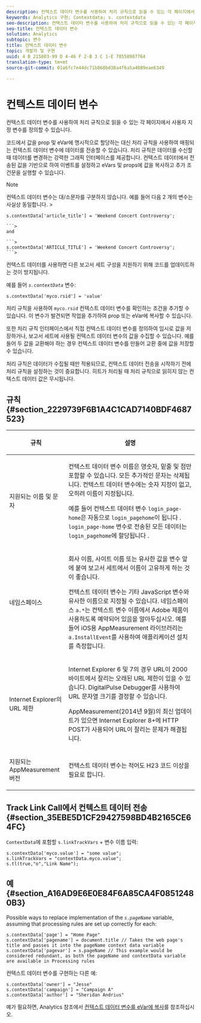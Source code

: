 ```yaml
---
description: 컨텍스트 데이터 변수를 사용하여 처리 규칙으로 읽을 수 있는 각 페이지에서 사용자 지정 변수를 정의할 수 있습니다.
keywords: Analytics 구현; Contextdata; s. contextdata
seo-description: 컨텍스트 데이터 변수를 사용하여 처리 규칙으로 읽을 수 있는 각 페이지에서 사용자 지정 변수를 정의할 수 있습니다.
seo-title: 컨텍스트 데이터 변수
solution: Analytics
subtopic: 변수
title: 컨텍스트 데이터 변수
topic: 개발자 및 구현
uuid: 4 B 215803-99 D 4-46 F 2-B 3 C 1-E 78558987764
translation-type: tm+mt
source-git-commit: 01a6fc7e44dc71b868bd38a4f6a5a4089eae6349

---
```



# 컨텍스트 데이터 변수

컨텍스트 데이터 변수를 사용하여 처리 규칙으로 읽을 수 있는 각 페이지에서 사용자 지정 변수를 정의할 수 있습니다.

코드에서 값을 prop 및 eVar에 명시적으로 할당하는 대신 처리 규칙을 사용하여 매핑되는 컨텍스트 데이터 변수에 데이터를 전송할 수 있습니다. 처리 규칙은 데이터를 수신할 때 데이터를 변경하는 강력한 그래픽 인터페이스를 제공합니다. 컨텍스트 데이터에서 전송된 값을 기반으로 하여 이벤트를 설정하고 eVars 및 props에 값을 복사하고 추가 조건문을 실행할 수 있습니다.

>[!NOTE]
>
>컨텍스트 데이터 변수는 대/소문자를 구분하지 않습니다. 예를 들어 다음 2 개의 변수는 사실상 동일합니다. &gt;
>```>
>s.contextData['article_title'] = 'Weekend Concert Controversy'; 
>
>```>
>and 
>
>```>
>s.contextData['ARTICLE_TITLE'] = 'Weekend Concert Controversy';
>```>



컨텍스트 데이터를 사용하면 다른 보고서 세트 구성을 지원하기 위해 코드를 업데이트하는 것이 방지됩니다.

예를 들어 *`s.contextData`* 변수:

```
s.contextData['myco.rsid'] = 'value'
```

처리 규칙을 사용하여 `myco.rsid` 컨텍스트 데이터 변수를 확인하는 조건을 추가할 수 있습니다. 이 변수가 발견되면 작업을 추가하여 prop 또는 eVar에 복사할 수 있습니다.

또한 처리 규칙 인터페이스에서 직접 컨텍스트 데이터 변수를 정의하여 임시로 값을 저장하거나, 보고서 세트에 사용될 컨텍스트 데이터 변수의 값을 수집할 수 있습니다. 예를 들어 두 값을 교환해야 하는 경우 컨텍스트 데이터 변수를 만들어 교환 중에 값을 저장할 수 있습니다.

처리 규칙은 데이터가 수집될 때만 적용되므로, 컨텍스트 데이터 전송을 시작하기 전에 처리 규칙을 설정하는 것이 중요합니다. 히트가 처리될 때 처리 규칙으로 읽히지 않는 컨텍스트 데이터 값은 무시됩니다.

## 규칙 {#section_2229739F6B1A4C1CAD7140BDF4687523}

<table id="table_4433A32A952340699B189CAEAF158B06"> 
 <thead> 
  <tr> 
   <th colname="col1" class="entry"> <p>규칙 </p> </th> 
   <th colname="col2" class="entry"> <p>설명 </p> </th> 
  </tr> 
 </thead>
 <tbody> 
  <tr> 
   <td colname="col1"> <p>지원되는 이름 및 문자 </p> </td> 
   <td colname="col2"> <p>컨텍스트 데이터 변수 이름은 영숫자, 밑줄 및 점만 포함할 수 있습니다. 모든 추가적인 문자는 삭제됩니다. 컨텍스트 데이터 변수에는 숫자 지정이 없고, 오히려 이름이 지정됩니다. </p> <p>예를 들어 컨텍스트 데이터 변수 <code>login_page-home</code>은 자동으로 <code>login_pagehome</code>이 됩니다 . <code>login_page-home</code> 변수로 전송된 모든 데이터는 <code>login_pagehome</code>에 할당됩니다 . </p> </td> 
  </tr> 
  <tr> 
   <td colname="col1"> <p>네임스페이스 </p> </td> 
   <td colname="col2"> <p>회사 이름, 사이트 이름 또는 유사한 값을 변수 앞에 붙여 보고서 세트에서 이름이 고유하게 하는 것이 좋습니다. </p> <p>컨텍스트 데이터 변수는 기타 JavaScript 변수와 유사한 이름으로 지정될 수 있습니다. 네임스페이스 <code>a.*</code>는 컨텍스트 변수 이름에서 Adobe 제품이 사용하도록 예약되어 있음을 알아두십시오. 예를 들어 iOS용 AppMeasurement 라이브러리는 <code>a.InstallEvent</code>를 사용하여 애플리케이션 설치를 측정합니다. </p> </td> 
  </tr> 
  <tr> 
   <td colname="col1"> <p>Internet Explorer의 URL 제한 </p> </td> 
   <td colname="col2"> <p>Internet Explorer 6 및 7의 경우 URL이 2000바이트에서 잘리는 오래된 URL 제한이 있을 수 있습니다. <span class="keyword">DigitalPulse</span> Debugger를 사용하여 URL 문자열 크기를 결정할 수 있습니다. </p> <p>AppMeasurement(2014년 9월)의 최신 업데이트가 있으면 Internet Explorer 8+에 HTTP POST가 사용되어 URL이 잘리는 문제가 해결됩니다. </p> </td> 
  </tr> 
  <tr> 
   <td colname="col1"> <p>지원되는 AppMeasurement 버전 </p> </td> 
   <td colname="col2"> <p>컨텍스트 데이터 변수는 적어도 H23 코드 이상을 필요로 합니다. </p> </td> 
  </tr> 
 </tbody> 
</table>

## Track Link Call에서 컨텍스트 데이터 전송 {#section_35EBE5D1CF29427598BD4B2165CE64FC}

`ContextData`에 포함할 `s.linkTrackVars` + 변수 이름 입력:

```
s.contextData['myco.value'] = "some value"; 
s.linkTrackVars = "contextData.myco.value"; 
s.tl(true,"o","Link Name"); 
```

## 예 {#section_A16AD9E6E0E84F6A85CA4F08512480B3}

Possible ways to replace implementation of the *`s.pageName`* variable, assuming that processing rules are set up correctly for each:

```
s.contextData['page'] = "Home Page" 
s.contextData['pagename'] = document.title // Takes the web page's title and passes it into the pageName context data variable 
s.contextData['pagevar'] = s.pageName // This example would be considered redundant, as both the pageName and contextData variable are available in Processing rules
```

컨텍스트 데이터 변수를 구현하는 다른 예:

```
s.contextData['owner'] = "Jesse" 
s.contextData['campaign'] = "Campaign A" 
s.contextData['author'] = "Sheridan Andrius"
```

예가 필요하면, Analytics 참조에서 [컨텍스트 데이터 변수를 eVar에 복사](https://marketing.adobe.com/resources/help/en_US/reference/?f=processing_rules_copy_context_data)를 참조하십시오.
